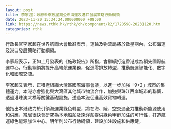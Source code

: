 ```yaml
---
layout: post
title: 李家超：政府未來數星期公布海運及港口發展策略行動綱領
date: 2023-11-20 15:34:24.000000000 +08:00
link: https://news.rthk.hk/rthk/ch/component/k2/1728598-20231120.htm
categories: rthk
---
```


行政長官李家超在世界航商大會致辭表示，運輸及物流局將於數星期內，公布海運及港口發展策略行動綱領。

李家超表示，正如上月發表的《施政報告》所指，會繼續打造香港成為領先國際航運中心，行動綱領將提升高端航運業務，促進零排放轉型，推動航運智能化、數字化和國際交流。

李家超又表示，正積極組織大灣區國際海事會議，以進一步加強「9+2」城市的集體運力。本港亦會強化與大灣區其他城市物流合作，加強與珠江西岸城市的聯繫，透過港珠澳大橋等關鍵基礎設施，透過本港促進高效貨物轉運。

他指出本港致力於引領海運業綠色轉型，將在海、陸、空交通全力推動新能源使用和供應，當局很快會研究為本地船舶及遠洋船提供綠色甲醇加注的可行性，打造航運綠色能源加注中心。明年則公布行動綱領，建設加注設施和供應鏈。
